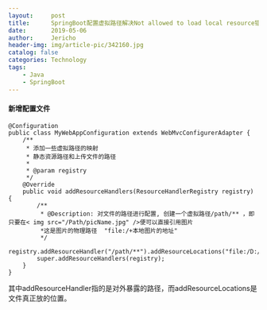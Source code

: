 ```yaml
---
layout:     post
title:      SpringBoot配置虚拟路径解决Not allowed to load local resource错误
date:       2019-05-06
author:     Jericho
header-img: img/article-pic/342160.jpg
catalog: false
categories: Technology
tags:
    - Java
    - SpringBoot
---
```


#### 新增配置文件

    @Configuration
    public class MyWebAppConfiguration extends WebMvcConfigurerAdapter {
        /**
         * 添加一些虚拟路径的映射
         * 静态资源路径和上传文件的路径
         *
         * @param registry
         */
        @Override
        public void addResourceHandlers(ResourceHandlerRegistry registry) {
            /**
             * @Description: 对文件的路径进行配置, 创建一个虚拟路径/path/** ，即只要在< img src="/Path/picName.jpg" />便可以直接引用图片
             *这是图片的物理路径  "file:/+本地图片的地址"
             */
            registry.addResourceHandler("/path/**").addResourceLocations("file:/D:/files/");
            super.addResourceHandlers(registry);
        }
    }

其中addResourceHandler指的是对外暴露的路径，而addResourceLocations是文件真正放的位置。
